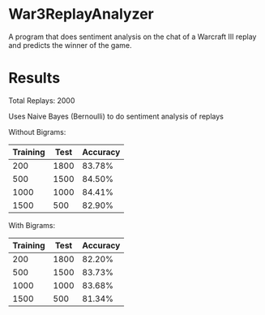 # War3ReplayAnalyzer
A program that does sentiment analysis on the chat of a Warcraft III replay and predicts the winner of the game.

# Results

Total Replays: 2000

Uses Naive Bayes (Bernoulli) to do sentiment analysis of replays


Without Bigrams:

| Training | Test | Accuracy |
|----------|------|----------|
| 200      | 1800 | 83.78%   |
| 500      | 1500 | 84.50%   |
| 1000     | 1000 | 84.41%   |
| 1500     | 500  | 82.90%   |



With Bigrams:

| Training | Test | Accuracy |
|----------|------|----------|
| 200      | 1800 | 82.20%   |
| 500      | 1500 | 83.73%   |
| 1000     | 1000 | 83.68%   |
| 1500     | 500  | 81.34%   |

